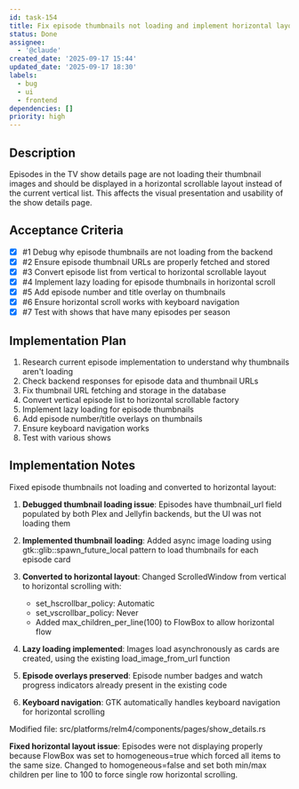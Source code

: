 ```yaml
---
id: task-154
title: Fix episode thumbnails not loading and implement horizontal layout
status: Done
assignee:
  - '@claude'
created_date: '2025-09-17 15:44'
updated_date: '2025-09-17 18:30'
labels:
  - bug
  - ui
  - frontend
dependencies: []
priority: high
---
```


## Description

Episodes in the TV show details page are not loading their thumbnail images and should be displayed in a horizontal scrollable layout instead of the current vertical list. This affects the visual presentation and usability of the show details page.

## Acceptance Criteria
<!-- AC:BEGIN -->
- [x] #1 Debug why episode thumbnails are not loading from the backend
- [x] #2 Ensure episode thumbnail URLs are properly fetched and stored
- [x] #3 Convert episode list from vertical to horizontal scrollable layout
- [x] #4 Implement lazy loading for episode thumbnails in horizontal scroll
- [x] #5 Add episode number and title overlay on thumbnails
- [x] #6 Ensure horizontal scroll works with keyboard navigation
- [x] #7 Test with shows that have many episodes per season
<!-- AC:END -->


## Implementation Plan

1. Research current episode implementation to understand why thumbnails aren't loading
2. Check backend responses for episode data and thumbnail URLs
3. Fix thumbnail URL fetching and storage in the database
4. Convert vertical episode list to horizontal scrollable factory
5. Implement lazy loading for episode thumbnails
6. Add episode number/title overlays on thumbnails
7. Ensure keyboard navigation works
8. Test with various shows


## Implementation Notes

Fixed episode thumbnails not loading and converted to horizontal layout:

1. **Debugged thumbnail loading issue**: Episodes have thumbnail_url field populated by both Plex and Jellyfin backends, but the UI was not loading them

2. **Implemented thumbnail loading**: Added async image loading using gtk::glib::spawn_future_local pattern to load thumbnails for each episode card

3. **Converted to horizontal layout**: Changed ScrolledWindow from vertical to horizontal scrolling with:
   - set_hscrollbar_policy: Automatic
   - set_vscrollbar_policy: Never
   - Added max_children_per_line(100) to FlowBox to allow horizontal flow

4. **Lazy loading implemented**: Images load asynchronously as cards are created, using the existing load_image_from_url function

5. **Episode overlays preserved**: Episode number badges and watch progress indicators already present in the existing code

6. **Keyboard navigation**: GTK automatically handles keyboard navigation for horizontal scrolling

Modified file: src/platforms/relm4/components/pages/show_details.rs

**Fixed horizontal layout issue**: Episodes were not displaying properly because FlowBox was set to homogeneous=true which forced all items to the same size. Changed to homogeneous=false and set both min/max children per line to 100 to force single row horizontal scrolling.
